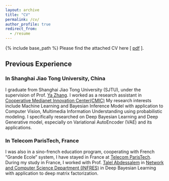 ```yaml
---
layout: archive
title: "CV"
permalink: /cv/
author_profile: true
redirect_from:
  - /resume
---
```


{% include base_path %}
Please find the attached CV here \[ [pdf](http://JegZheng.github.io/files/cv.pdf) \].

## Previous Experience

### In Shanghai Jiao Tong University, China
I graduate from Shanghai Jiao Tong University (SJTU), under the supervision of Prof. [Ya Zhang](http://ir.sjtu.edu.cn:18080/~yazhang/).  I worked as a research assistant in [Cooperative Medianet Innovation Center(CMIC)](http://cmic.sjtu.edu.cn/EN/Default.aspx)
My research interests include Machine Learning and Bayesian Inference Model with application to Computer Vision, Multimedia
Information Understanding using probabilistic modeling. I specifically researched on Deep Bayesian Learning and Deep Generative model, especially on
Variational AutoEncoder (VAE) and its applications.


### In Telecom ParisTech, France
I was also in a sino-french education program, cooperating with French “Grande Ecole” system, I have stayed in France at [Telecom ParisTech](https://www.telecom-paristech.fr/eng). During my study in France, I worked with Prof. [Talel Abdessalem](https://bdmi.wp.imt.fr/holder/) in [Network and Computer Science Department (INFRES)](https://www.infres.telecom-paristech.fr/wp/) in Deep Bayesian Learning with application to deep matrix factorization.
